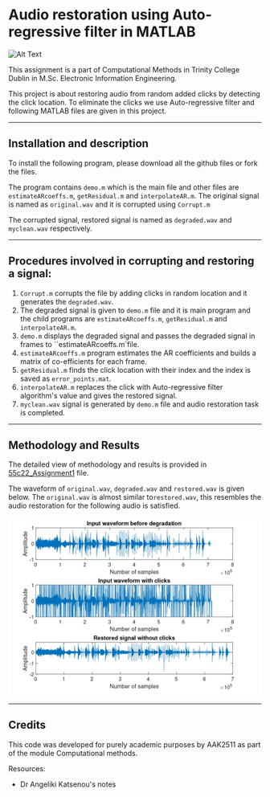 # Audio restoration using Auto-regressive filter in MATLAB

![Alt Text](https://connecteddeviceslab.org/wp-content/uploads/2016/08/signal-gif-1.gif)

This assignment is a part of Computational Methods in Trinity College Dublin in M.Sc. Electronic Information Engineering.  

This project is about restoring audio from random added clicks by detecting the click location. To eliminate the clicks we use Auto-regressive filter and following MATLAB files are given in this project.

---

## Installation and description 

To install the following program, please download all the github files or fork the files. 

The program contains `demo.m` which is the main file and other files are `estimateARcoeffs.m`, `getResidual.m` and `interpolateAR.m`. The original signal is named as `original.wav` and it is corrupted using `Corrupt.m`

The corrupted signal, restored signal is named as `degraded.wav` and `myclean.wav` respectively. 

---
## Procedures involved in corrupting and restoring a signal:

1. `Corrupt.m` corrupts the file by adding clicks in random location and it generates the `degraded.wav`.
2. The degraded signal is given to `demo.m` file and it is main program and the child programs are `estimateARcoeffs.m`, `getResidual.m` and `interpolateAR.m`.
3. `demo.m` displays the degraded signal and passes the degraded signal in frames to ``estimateARcoeffs.m`file.
4. `estimateARcoeffs.m` program estimates the AR coefficients and builds a matrix of co-efficients for each frame.
5. `getResidual.m` finds the click location with their index and the index is saved as `error_points.mat`.
6. `interpolateAR.m` replaces the click with Auto-regressive filter algorithm's value and gives the restored signal.
7. `myclean.wav` signal is generated by `demo.m` file and audio restoration task is completed.
---

## Methodology and Results

The detailed view of methodology and results is provided in [55c22_Assignment1](https://github.com/AakashRevankar/Auto_regressive_filter/blob/415a67acc99fce663db5bcf3e670e389ccdb8d89/55C22_Assignment1.pdf) file.

The waveform of `original.wav`, `degraded.wav` and `restored.wav` is given below. The `original.wav` is almost similar to`restored.wav`, this resembles the audio restoration for the following audio is satisfied.


<img src="AR_output.jpg">



---
## Credits

This code was developed for purely academic purposes by AAK2511 as part of the module Computational methods. 

Resources:
- Dr Angeliki Katsenou's notes






